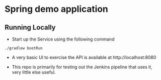 # Spring demo application

## Running Locally

* Start up the Service using the following command

```
./gradlew bootRun
```

* A very basic UI to exercise the API is available at http://localhost:8080

* This repo is primarily for testing out the Jenkins pipeline that uses it, very little else useful.
